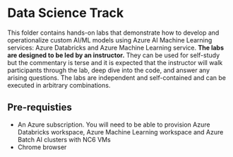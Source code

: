 # Data Science Track

This folder contains hands-on labs that demonstrate how to develop and operationalize custom AI/ML models using Azure AI Machine Learning services: Azure Databricks and Azure Machine Learning service. **The labs are designed to be led by an instructor.**  They can be used for self-study but the commentary is terse and it is expected
that the instructor will walk participants through the lab, deep dive into the code, and answer any arising questions. The labs are independent and self-contained and can be executed in arbitrary combinations. 


## Pre-requisties

- An Azure subscription. You will need to be able to provision Azure Databricks workspace, Azure Machine Learning workspace and Azure Batch AI clusters with NC6 VMs
- Chrome browser

